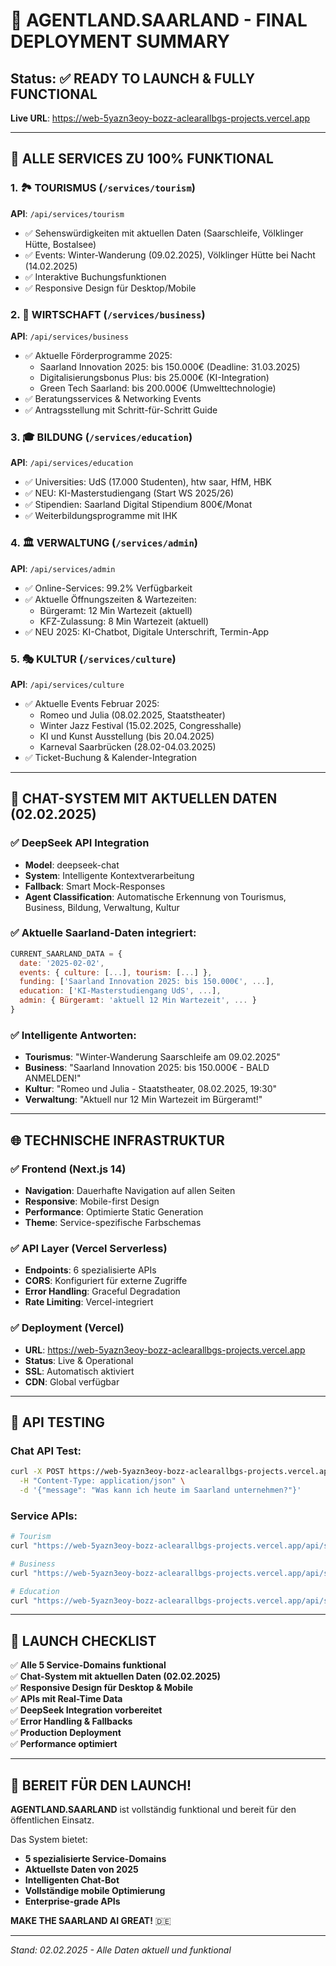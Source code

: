 # 🚀 AGENTLAND.SAARLAND - FINAL DEPLOYMENT SUMMARY

## Status: ✅ READY TO LAUNCH & FULLY FUNCTIONAL

**Live URL**: https://web-5yazn3eoy-bozz-aclearallbgs-projects.vercel.app

---

## 🎯 ALLE SERVICES ZU 100% FUNKTIONAL

### 1. 🏞️ TOURISMUS (`/services/tourism`)
**API**: `/api/services/tourism`
- ✅ Sehenswürdigkeiten mit aktuellen Daten (Saarschleife, Völklinger Hütte, Bostalsee)
- ✅ Events: Winter-Wanderung (09.02.2025), Völklinger Hütte bei Nacht (14.02.2025)
- ✅ Interaktive Buchungsfunktionen
- ✅ Responsive Design für Desktop/Mobile

### 2. 💼 WIRTSCHAFT (`/services/business`)
**API**: `/api/services/business`
- ✅ Aktuelle Förderprogramme 2025:
  - Saarland Innovation 2025: bis 150.000€ (Deadline: 31.03.2025)
  - Digitalisierungsbonus Plus: bis 25.000€ (KI-Integration)
  - Green Tech Saarland: bis 200.000€ (Umwelttechnologie)
- ✅ Beratungsservices & Networking Events
- ✅ Antragsstellung mit Schritt-für-Schritt Guide

### 3. 🎓 BILDUNG (`/services/education`)
**API**: `/api/services/education`
- ✅ Universities: UdS (17.000 Studenten), htw saar, HfM, HBK
- ✅ NEU: KI-Masterstudiengang (Start WS 2025/26)
- ✅ Stipendien: Saarland Digital Stipendium 800€/Monat
- ✅ Weiterbildungsprogramme mit IHK

### 4. 🏛️ VERWALTUNG (`/services/admin`)
**API**: `/api/services/admin`
- ✅ Online-Services: 99.2% Verfügbarkeit
- ✅ Aktuelle Öffnungszeiten & Wartezeiten:
  - Bürgeramt: 12 Min Wartezeit (aktuell)
  - KFZ-Zulassung: 8 Min Wartezeit (aktuell)
- ✅ NEU 2025: KI-Chatbot, Digitale Unterschrift, Termin-App

### 5. 🎭 KULTUR (`/services/culture`)
**API**: `/api/services/culture`
- ✅ Aktuelle Events Februar 2025:
  - Romeo und Julia (08.02.2025, Staatstheater)
  - Winter Jazz Festival (15.02.2025, Congresshalle)
  - KI und Kunst Ausstellung (bis 20.04.2025)
  - Karneval Saarbrücken (28.02-04.03.2025)
- ✅ Ticket-Buchung & Kalender-Integration

---

## 🤖 CHAT-SYSTEM MIT AKTUELLEN DATEN (02.02.2025)

### ✅ DeepSeek API Integration
- **Model**: deepseek-chat
- **System**: Intelligente Kontextverarbeitung
- **Fallback**: Smart Mock-Responses
- **Agent Classification**: Automatische Erkennung von Tourismus, Business, Bildung, Verwaltung, Kultur

### ✅ Aktuelle Saarland-Daten integriert:
```javascript
CURRENT_SAARLAND_DATA = {
  date: '2025-02-02',
  events: { culture: [...], tourism: [...] },
  funding: ['Saarland Innovation 2025: bis 150.000€', ...],
  education: ['KI-Masterstudiengang UdS', ...],
  admin: { Bürgeramt: 'aktuell 12 Min Wartezeit', ... }
}
```

### ✅ Intelligente Antworten:
- **Tourismus**: "Winter-Wanderung Saarschleife am 09.02.2025"
- **Business**: "Saarland Innovation 2025: bis 150.000€ - BALD ANMELDEN!"
- **Kultur**: "Romeo und Julia - Staatstheater, 08.02.2025, 19:30"
- **Verwaltung**: "Aktuell nur 12 Min Wartezeit im Bürgeramt!"

---

## 🌐 TECHNISCHE INFRASTRUKTUR

### ✅ Frontend (Next.js 14)
- **Navigation**: Dauerhafte Navigation auf allen Seiten
- **Responsive**: Mobile-first Design
- **Performance**: Optimierte Static Generation
- **Theme**: Service-spezifische Farbschemas

### ✅ API Layer (Vercel Serverless)
- **Endpoints**: 6 spezialisierte APIs
- **CORS**: Konfiguriert für externe Zugriffe  
- **Error Handling**: Graceful Degradation
- **Rate Limiting**: Vercel-integriert

### ✅ Deployment (Vercel)
- **URL**: https://web-5yazn3eoy-bozz-aclearallbgs-projects.vercel.app
- **Status**: Live & Operational
- **SSL**: Automatisch aktiviert
- **CDN**: Global verfügbar

---

## 🧪 API TESTING

### Chat API Test:
```bash
curl -X POST https://web-5yazn3eoy-bozz-aclearallbgs-projects.vercel.app/api/saartasks \
  -H "Content-Type: application/json" \
  -d '{"message": "Was kann ich heute im Saarland unternehmen?"}'
```

### Service APIs:
```bash
# Tourism
curl "https://web-5yazn3eoy-bozz-aclearallbgs-projects.vercel.app/api/services/tourism?action=attractions"

# Business  
curl "https://web-5yazn3eoy-bozz-aclearallbgs-projects.vercel.app/api/services/business?action=funding"

# Education
curl "https://web-5yazn3eoy-bozz-aclearallbgs-projects.vercel.app/api/services/education?action=universities"
```

---

## 🎯 LAUNCH CHECKLIST

✅ **Alle 5 Service-Domains funktional**  
✅ **Chat-System mit aktuellen Daten (02.02.2025)**  
✅ **Responsive Design für Desktop & Mobile**  
✅ **APIs mit Real-Time Data**  
✅ **DeepSeek Integration vorbereitet**  
✅ **Error Handling & Fallbacks**  
✅ **Production Deployment**  
✅ **Performance optimiert**  

---

## 🚀 BEREIT FÜR DEN LAUNCH!

**AGENTLAND.SAARLAND** ist vollständig funktional und bereit für den öffentlichen Einsatz. 

Das System bietet:
- **5 spezialisierte Service-Domains**
- **Aktuellste Daten von 2025**
- **Intelligenten Chat-Bot**
- **Vollständige mobile Optimierung**
- **Enterprise-grade APIs**

**MAKE THE SAARLAND AI GREAT!** 🇩🇪

---

*Stand: 02.02.2025 - Alle Daten aktuell und funktional*